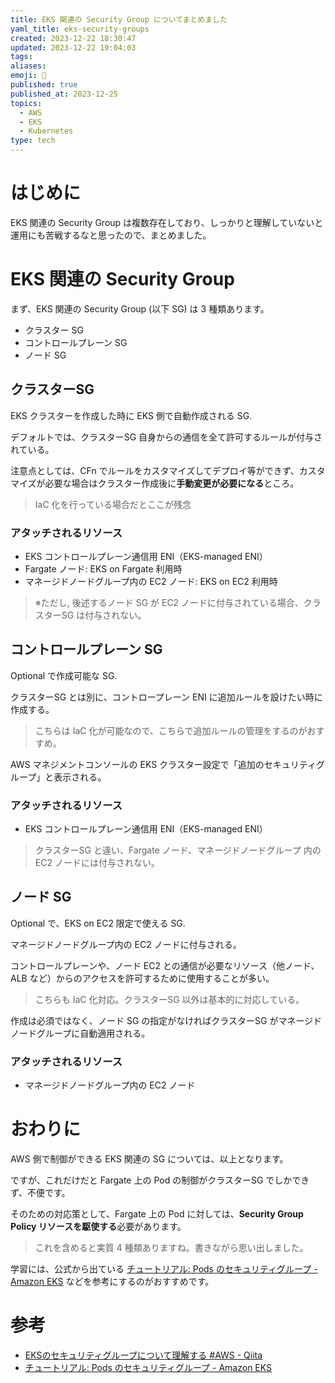 ```yaml
---
title: EKS 関連の Security Group についてまとめました
yaml_title: eks-security-groups
created: 2023-12-22 18:30:47
updated: 2023-12-22 19:04:03
tags: 
aliases: 
emoji: 📝
published: true
published_at: 2023-12-25
topics:
  - AWS
  - EKS
  - Kubernetes
type: tech
---
```

# はじめに

EKS 関連の Security Group は複数存在しており、しっかりと理解していないと運用にも苦戦するなと思ったので、まとめました。

# EKS 関連の Security Group

まず、EKS 関連の Security Group (以下 SG) は 3 種類あります。

- クラスター SG
- コントロールプレーン SG
- ノード SG

## クラスターSG

EKS クラスターを作成した時に EKS 側で自動作成される SG.

デフォルトでは、クラスターSG 自身からの通信を全て許可するルールが付与されている。

注意点としては、CFn でルールをカスタマイズしてデプロイ等ができず、カスタマイズが必要な場合はクラスター作成後に**手動変更が必要になる**ところ。

> IaC 化を行っている場合だとここが残念

### アタッチされるリソース
- EKS コントロールプレーン通信用 ENI（EKS-managed ENI）
- Fargate ノード: EKS on Fargate 利用時
- マネージドノードグループ内の EC2 ノード: EKS on EC2 利用時

> ※ただし, 後述するノード SG が EC2 ノードに付与されている場合、クラスターSG は付与されない。

## コントロールプレーン SG

Optional で作成可能な SG.

クラスターSG とは別に、コントロープレーン ENI に追加ルールを設けたい時に作成する。

> こちらは IaC 化が可能なので、こちらで追加ルールの管理をするのがおすすめ。

AWS マネジメントコンソールの EKS クラスター設定で「追加のセキュリティグループ」と表示される。

### アタッチされるリソース
- EKS コントロールプレーン通信用 ENI（EKS-managed ENI）
> クラスターSG と違い、Fargate ノード、マネージドノードグループ 内の EC2 ノードには付与されない。
## ノード SG

Optional で、EKS on EC2 限定で使える SG.

マネージドノードグループ内の EC2 ノードに付与される。

コントロールプレーンや、ノード EC2 との通信が必要なリソース（他ノード、ALB など）からのアクセスを許可するために使用することが多い。

> こちらも IaC 化対応。クラスターSG 以外は基本的に対応している。

作成は必須ではなく、ノード SG の指定がなければクラスターSG がマネージドノードグループに自動適用される。

### アタッチされるリソース
- マネージドノードグループ内の EC2 ノード
# おわりに

AWS 側で制御ができる EKS 関連の SG については、以上となります。

ですが、これだけだと Fargate 上の Pod の制御がクラスターSG でしかできず、不便です。

そのための対応策として、Fargate 上の Pod に対しては、**Security Group Policy リソースを駆使する**必要があります。

> これを含めると実質 4 種類ありますね。書きながら思い出しました。

学習には、公式から出ている [チュートリアル: Pods のセキュリティグループ - Amazon EKS](https://docs.aws.amazon.com/ja_jp/eks/latest/userguide/security-groups-for-pods.html) などを参考にするのがおすすめです。

# 参考
- [EKSのセキュリティグループについて理解する #AWS - Qiita](https://qiita.com/MAKOTO1995/items/4e70998e50aaea5e9882)
- [チュートリアル: Pods のセキュリティグループ - Amazon EKS](https://docs.aws.amazon.com/ja_jp/eks/latest/userguide/security-groups-for-pods.html)

